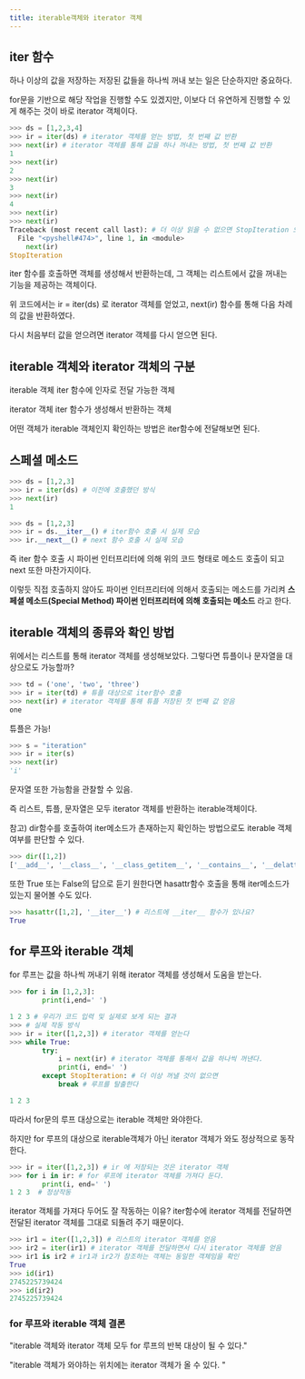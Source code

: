 ```yaml
---
title: iterable객체와 iterator 객체
---
```


## iter 함수

하나 이상의 값을 저장하는 저장된 값들을 하나씩 꺼내 보는 일은 단순하지만 중요하다.

for문을 기반으로 해당 작업을 진행할 수도 있겠지만, 이보다 더 유연하게 진행할 수 있게 해주는 것이 바로 iterator 객체이다.

```python
>>> ds = [1,2,3,4]
>>> ir = iter(ds) # iterator 객체를 얻는 방법, 첫 번째 값 반환
>>> next(ir) # iterator 객체를 통해 값을 하나 꺼내는 방법, 첫 번째 값 반환
1
>>> next(ir)
2
>>> next(ir)
3
>>> next(ir)
4
>>> next(ir)
>>> next(ir)
Traceback (most recent call last): # 더 이상 읽을 수 없으면 StopIteration 오류 출력
  File "<pyshell#474>", line 1, in <module>
    next(ir)
StopIteration
```

iter 함수를 호출하면 객체를 생성해서 반환하는데, 그 객체는 리스트에서 값을 꺼내는 기능을 제공하는 객체이다.

위 코드에서는 ir = iter(ds) 로 iterator 객체를 얻었고, next(ir) 함수를 통해 다음 차례의 값을 반환하였다.

다시 처음부터 값을 얻으려면 iterator 객체를 다시 얻으면 된다.

## iterable 객체와 iterator 객체의 구분

iterable 객체 iter 함수에 인자로 전달 가능한 객체

iterator 객체 iter 함수가 생성해서 반환하는 객체

어떤 객체가 iterable 객체인지 확인하는 방법은 iter함수에 전달해보면 된다.

## 스페셜 메소드

```python
>>> ds = [1,2,3]
>>> ir = iter(ds) # 이전에 호출했던 방식
>>> next(ir)
1
```

```python
>>> ds = [1,2,3]
>>> ir = ds.__iter__() # iter함수 호출 시 실제 모습
>>> ir.__next__() # next 함수 호출 시 실제 모습
```

즉 iter 함수 호출 시 파이썬 인터프리터에 의해 위의 코드 형태로 메소드 호출이 되고 next 또한 마찬가지이다.

이렇듯 직접 호출하지 않아도 파이썬 인터프리터에 의해서 호출되는 메소드를 가리켜 **스페셜 메소드(Special Method) 파이썬 인터프리터에 의해 호출되는 메소드** 라고 한다.

## iterable 객체의 종류와 확인 방법

위에서는 리스트를 통해 iterator 객체를 생성해보았다. 그렇다면 튜플이나 문자열을 대상으로도 가능할까?

```python
>>> td = ('one', 'two', 'three')
>>> ir = iter(td) # 튜플 대상으로 iter함수 호출
>>> next(ir) # iterator 객체를 통해 튜플 저장된 첫 번째 값 얻음
one
```

튜플은 가능!

```python
>>> s = "iteration"
>>> ir = iter(s)
>>> next(ir)
'i'
```

문자열 또한 가능함을 관찰할 수 있음.

즉 리스트, 튜플, 문자열은 모두 iterator 객체를 반환하는 iterable객체이다.

참고) dir함수를 호출하여 iter메소드가 촌재하는지 확인하는 방법으로도 iterable 객체 여부를 판단할 수 있다.

```python
>>> dir([1,2])
['__add__', '__class__', '__class_getitem__', '__contains__', '__delattr__', '__delitem__', '__dir__', '__doc__', '__eq__', '__format__', '__ge__', '__getattribute__', '__getitem__', '__gt__', '__hash__', '__iadd__', '__imul__', '__init__', '__init_subclass__', '__iter__', '__le__', '__len__', '__lt__', '__mul__', '__ne__', '__new__', '__reduce__', '__reduce_ex__', '__repr__', '__reversed__', '__rmul__', '__setattr__', '__setitem__', '__sizeof__', '__str__', '__subclasshook__', 'append', 'clear', 'copy', 'count', 'extend', 'index', 'insert', 'pop', 'remove', 'reverse', 'sort'] #iter메소드가 존재
```

또한 True 또는 False의 답으로 듣기 원한다면 hasattr함수 호출을 통해 iter메소드가 있는지 물어볼 수도 있다.

```python
>>> hasattr([1,2], '__iter__') # 리스트에 __iter__ 함수가 있나요?
True
```

## for 루프와 iterable 객체

for 루프는 값을 하나씩 꺼내기 위해 iterator 객체를 생성해서 도움을 받는다.

```python
>>> for i in [1,2,3]:
        print(i,end=' ')

1 2 3 # 우리가 코드 입력 및 실제로 보게 되는 결과
>>> # 실제 작동 방식
>>> ir = iter([1,2,3]) # iterator 객체를 얻는다
>>> while True:
        try:
            i = next(ir) # iterator 객체를 통해서 값을 하나씩 꺼낸다.
            print(i, end=' ')
        except StopIteration: # 더 이상 꺼낼 것이 없으면
            break # 루프를 탈출한다

1 2 3
```

따라서 for문의 루프 대상으로는 iterable 객체만 와야한다.

하지만 for 루프의 대상으로 iterable객체가 아닌 iterator 객체가 와도 정상적으로 동작한다.

```python
>>> ir = iter([1,2,3]) # ir 에 저장되는 것은 iterator 객체
>>> for i in ir: # for 루프에 iterator 객체를 가져다 둔다.
        print(i, end=' ')
1 2 3  # 정상작동
```

iterator 객체를 가져다 두어도 잘 작동하는 이유?
iter함수에 iterator 객체를 전달하면 전달된 iterator 객체를 그대로 되돌려 주기 때문이다.

```python
>>> ir1 = iter([1,2,3]) # 리스트의 iterator 객체를 얻음
>>> ir2 = iter(ir1) # iterator 객체를 전달하면서 다시 iterator 객체를 얻음
>>> ir1 is ir2 # ir1과 ir2가 참조하는 객체는 동일한 객체임을 확인
True
>>> id(ir1)
2745225739424
>>> id(ir2)
2745225739424
```

### for 루프와 iterable 객체 결론

"iterable 객체와 iterator 객체 모두 for 루프의 반복 대상이 될 수 있다."

"iterable 객체가 와야하는 위치에는 iterator 객체가 올 수 있다. "
